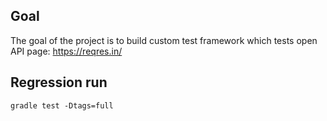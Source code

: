 ## Goal
The goal of the project is to build custom test framework which tests open API page:
https://reqres.in/

## Regression run
`gradle test -Dtags=full`
